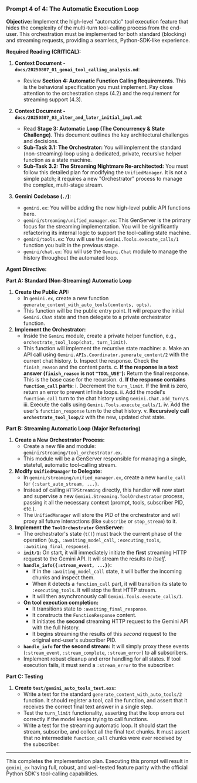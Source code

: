 ### **Prompt 4 of 4: The Automatic Execution Loop**

**Objective:** Implement the high-level "automatic" tool execution feature that hides the complexity of the multi-turn tool-calling process from the end-user. This orchestration must be implemented for both standard (blocking) and streaming requests, providing a seamless, Python-SDK-like experience.

**Required Reading (CRITICAL):**

1.  **Context Document - `docs/20250807_01_genai_tool_calling_analysis.md`**:
    *   Review **Section 4: Automatic Function Calling Requirements**. This is the behavioral specification you must implement. Pay close attention to the orchestration steps (4.2) and the requirement for streaming support (4.3).

2.  **Context Document - `docs/20250807_03_alter_and_later_initial_impl.md`**:
    *   Read **Stage 3: Automatic Loop (The Concurrency & State Challenge)**. This document outlines the key architectural challenges and decisions.
    *   **Sub-Task 3.1: The Orchestrator:** You will implement the standard (non-streaming) loop using a dedicated, private, recursive helper function as a state machine.
    *   **Sub-Task 3.2: The Streaming Nightmare Re-architected:** You must follow this detailed plan for modifying the `UnifiedManager`. It is not a simple patch; it requires a new "Orchestrator" process to manage the complex, multi-stage stream.

3.  **Gemini Codebase (`./`)**:
    *   `gemini.ex`: You will be adding the new high-level public API functions here.
    *   `gemini/streaming/unified_manager.ex`: This GenServer is the primary focus for the streaming implementation. You will be significantly refactoring its internal logic to support the tool-calling state machine.
    *   `gemini/tools.ex`: You will use the `Gemini.Tools.execute_calls/1` function you built in the previous stage.
    *   `gemini/chat.ex`: You will use the `Gemini.Chat` module to manage the history throughout the automated loop.

**Agent Directive:**

**Part A: Standard (Non-Streaming) Automatic Loop**

1.  **Create the Public API:**
    *   In `gemini.ex`, create a new function `generate_content_with_auto_tools(contents, opts)`.
    *   This function will be the public entry point. It will prepare the initial `Gemini.Chat` state and then delegate to a private orchestrator function.
2.  **Implement the Orchestrator:**
    *   Inside the `Gemini` module, create a private helper function, e.g., `orchestrate_tool_loop(chat, turn_limit)`.
    *   This function will implement the recursive state machine:
        a. Make an API call using `Gemini.APIs.Coordinator.generate_content/2` with the current chat history.
        b. Inspect the response. Check the `finish_reason` and the content parts.
        c. **If the response is a text answer (`finish_reason` is not `"TOOL_USE"`):** Return the final response. This is the base case for the recursion.
        d. **If the response contains `function_call` parts:**
            i.   Decrement the `turn_limit`. If the limit is zero, return an error to prevent infinite loops.
            ii.  Add the model's `function_call` turn to the chat history using `Gemini.Chat.add_turn/3`.
            iii. Execute the calls using `Gemini.Tools.execute_calls/1`.
            iv.  Add the user's `function_response` turn to the chat history.
            v.   **Recursively call `orchestrate_tool_loop/2`** with the new, updated chat state.

**Part B: Streaming Automatic Loop (Major Refactoring)**

1.  **Create a New Orchestrator Process:**
    *   Create a new file and module: `gemini/streaming/tool_orchestrator.ex`.
    *   This module will be a GenServer responsible for managing a single, stateful, automatic tool-calling stream.
2.  **Modify `UnifiedManager` to Delegate:**
    *   In `gemini/streaming/unified_manager.ex`, create a new `handle_call` for `{:start_auto_stream, ...}`.
    *   Instead of calling `HTTPStreaming` directly, this handler will now start and supervise a new `Gemini.Streaming.ToolOrchestrator` process, passing it all the necessary context (prompt, tools, subscriber PID, etc.).
    *   The `UnifiedManager` will store the PID of the orchestrator and will proxy all future interactions (like `subscribe` or `stop_stream`) to it.
3.  **Implement the `ToolOrchestrator` GenServer:**
    *   The orchestrator's state (`t()`) must track the current phase of the operation (e.g., `:awaiting_model_call`, `:executing_tools`, `:awaiting_final_response`).
    *   **`init/1`:** On start, it will immediately initiate the **first** streaming HTTP request to the Gemini API. It will stream the results *to itself*.
    *   **`handle_info({:stream_event, ...})`:**
        *   If in the `:awaiting_model_call` state, it will buffer the incoming chunks and inspect them.
        *   When it detects a `function_call` part, it will transition its state to `:executing_tools`. It will stop the first HTTP stream.
        *   It will then asynchronously call `Gemini.Tools.execute_calls/1`.
    *   **On tool execution completion:**
        *   It transitions state to `:awaiting_final_response`.
        *   It constructs the `FunctionResponse` content.
        *   It initiates the **second** streaming HTTP request to the Gemini API with the full history.
        *   It begins streaming the results of this *second* request to the original end-user's subscriber PID.
    *   **`handle_info` for the second stream:** It will simply proxy these events (`:stream_event`, `:stream_complete`, `:stream_error`) to all subscribers.
    *   Implement robust cleanup and error handling for all states. If tool execution fails, it must send a `:stream_error` to the subscriber.

**Part C: Testing**

1.  **Create `test/gemini_auto_tools_test.exs`:**
    *   Write a test for the standard `generate_content_with_auto_tools/2` function. It should register a tool, call the function, and assert that it receives the correct final text answer in a single step.
    *   Test the `turn_limit` functionality, asserting that the loop errors out correctly if the model keeps trying to call functions.
    *   Write a test for the streaming automatic loop. It should start the stream, subscribe, and collect all the final text chunks. It must assert that no intermediate `function_call` chunks were ever received by the subscriber.

---

This completes the implementation plan. Executing this prompt will result in `gemini_ex` having full, robust, and well-tested feature parity with the official Python SDK's tool-calling capabilities.
